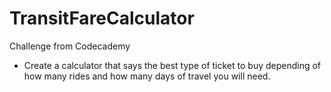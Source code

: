 # TransitFareCalculator
Challenge from Codecademy

- Create a calculator that says the best type of ticket to buy depending of how many rides and how many days of travel you will need.
